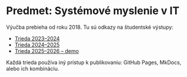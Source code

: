 # Predmet: Systémové myslenie v IT

Výučba prebieha od roku 2018. Tu sú odkazy na študentské výstupy:

- [Trieda 2023–2024](https://06-sth-projects.github.io/repo_sthdf-2023-2024/)
- [Trieda 2024–2025](https://06-sth-projects.github.io/repo_sthdf_2024-2025/)
- [Trieda 2025–2026 – demo](https://06-sth-projects.github.io/repo_sthdf_2025-2026/)

Každá trieda používa iný prístup k publikovaniu: GitHub Pages, MkDocs, alebo ich kombináciu.
